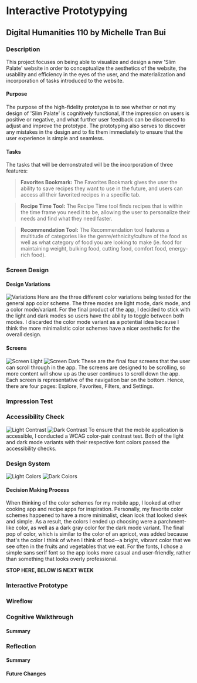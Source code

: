 # Interactive Prototypying

## Digital Humanities 110 by Michelle Tran Bui 

### Description
This project focuses on being able to visualize and design a new 'Slim Palate' website in order to conceptualize the aesthetics of the website, the usability and efficiency in the eyes of the user, and the materialization and incorporation of tasks introduced to the website. 

#### Purpose
The purpose of the high-fidelity prototype is to see whether or not my design of 'Slim Palate' is cognitively functional, if the impression on users is positive or negative, and what further user feedback can be discovered to adjust and improve the prototype. The prototyping also serves to discover any mistakes in the design and to fix them immediately to ensure that the user experience is simple and seamless.

#### Tasks
The tasks that will be demonstrated will be the incorporation of three features: 

> **Favorites Bookmark:** The Favorites Bookmark gives the user the ability to save recipes they want to use in the future, and users can access all their favorited recipes in a specific tab.

> **Recipe Time Tool:** The Recipe Time tool finds recipes that is within the time frame you need it to be, allowing the user to personalize their needs and find what they need faster. 

> **Recommendation Tool:** The Recommendation tool features a multitude of categories like the genre/ethnicity/culture of the food as well as what category of food you are looking to make (ie. food for maintaining weight, bulking food, cutting food, comfort food, energy-rich food).
### Screen Design

#### Design Variations

![Variations](variations.png)
Here are the three different color variations being tested for the general app color scheme. The three modes are light mode, dark mode, and a color mode/variant. For the final product of the app, I decided to stick with the light and dark modes so users have the ability to toggle between both modes. I discarded the color mode variant as a potential idea because I think the more minimalistic color schemes have a nicer aesthetic for the overall design.

#### Screens

![Screen Light](screenlight.png)
![Screen Dark](screendark.png)
These are the final four screens that the user can scroll through in the app. The screens are designed to be scrolling, so more content will show up as the user continues to scroll down the app. Each screen is representative of the navigation bar on the bottom. Hence, there are four pages: Explore, Favorites, Filters, and Settings. 

### Impression Test

### Accessibility Check

![Light Contrast](lightcontrast.png)
![Dark Contrast](darkcontrast.png)
To ensure that the mobile application is accessible, I conducted a WCAG color-pair contrast test. Both of the light and dark mode variants with their respective font colors passed the accessibility checks.

### Design System 

![Light Colors](lightcol.png)
![Dark Colors](darkcol.png)

#### Decision Making Process
When thinking of the color schemes for my mobile app, I looked at other cooking app and recipe apps for inspiration. Personally, my favorite color schemes happened to have a more minimalist, clean look that looked sleek and simple. As a result, the colors I ended up choosing were a parchment-like color, as well as a dark gray color for the dark mode variant. The final pop of color, which is similar to the color of an apricot, was added because that's the color I think of when I think of food--a bright, vibrant color that we see often in the fruits and vegetables that we eat. For the fonts, I chose a simple sans serif font so the app looks more casual and user-friendly, rather than something that looks overly professional.

**STOP HERE, BELOW IS NEXT WEEK**
### Interactive Prototype

### Wireflow

### Cognitive Walkthrough

#### Summary

### Reflection
#### Summary
#### Future Changes
